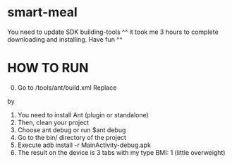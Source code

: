 smart-meal
==========

You need to update SDK building-tools ^^ it took me 3 hours to complete downloading and installing. Have fun ^^


HOW TO RUN
==========

0. Go to <SDK>/tools/ant/build.xml
    Replace
  <target name="-dex" depends="-compile, -post-compile, -obfuscate">
    by
	<target name="-dex" depends="-jarjar">

1. You need to install Ant (plugin or standalone)
2. Then, clean your project
3. Choose ant debug or run $ant debug
4. Go to the bin/ directory of the project
5. Execute adb install -r MainActivity-debug.apk
6. The result on the device is 3 tabs with my type BMI: 1 (little overweight)
